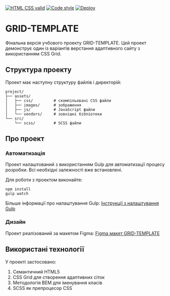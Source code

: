 [![HTML CSS valid](https://github.com/Alecto/grid-template/actions/workflows/HTML5Validator.yml/badge.svg)](https://github.com/Alecto/grid-template/actions/workflows/HTML5Validator.yml)
[![Code style](https://github.com/Alecto/grid-template/actions/workflows/EditorConfig.yml/badge.svg)](https://github.com/Alecto/grid-template/actions/workflows/EditorConfig.yml)
[![Deploy](https://github.com/Alecto/grid-template/actions/workflows/pages/pages-build-deployment/badge.svg)](https://github.com/Alecto/grid-template/actions/workflows/pages/pages-build-deployment)

# GRID-TEMPLATE

Фінальна версія учбового проекту GRID-TEMPLATE. Цей проект демонструє один із варіантів верстання адаптивного сайту з використанням CSS Grid.

## Структура проекту

Проект має наступну структуру файлів і директорій:

```
project/
├── assets/
│   ├── css/         # скомпільовані CSS файли
│   ├── images/      # зображення
│   ├── js/          # JavaScript файли
│   └── vendors/     # зовнішні бібліотеки
└── src/
    └── scss/        # SCSS файли
```

## Про проект

### Автоматизація

Проект налаштований з використанням Gulp для автоматизації процесу розробки. Всі необхідні залежності вже встановлені.

Для роботи з проектом виконайте:

```
npm install
gulp watch
```

Більше інформації про налаштування Gulp: [Інструкції з налаштування Gulp](https://github.com/FomenkoAndrey/gulp-training/tree/master)

### Дизайн

Проект реалізований за макетом Figma:
[Figma макет GRID-TEMPLATE](https://www.figma.com/design/Xzmk5hBhdY8HsmcBkiuo1B/grid-template?m=auto&t=ytF7Gf4G7xPeQy7M-6)

## Використані технології

У проекті застосовано:

1. Семантичний HTML5
2. CSS Grid для створення адаптивних сіток
3. Методологія BEM для іменування класів
4. SCSS як препроцесор CSS
